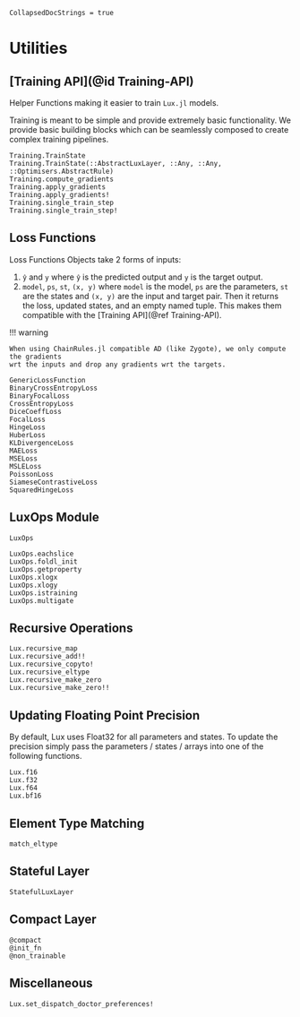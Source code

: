 ```@meta
CollapsedDocStrings = true
```

# Utilities

## [Training API](@id Training-API)

Helper Functions making it easier to train `Lux.jl` models.

Training is meant to be simple and provide extremely basic functionality. We provide
basic building blocks which can be seamlessly composed to create complex training pipelines.

```@docs
Training.TrainState
Training.TrainState(::AbstractLuxLayer, ::Any, ::Any, ::Optimisers.AbstractRule)
Training.compute_gradients
Training.apply_gradients
Training.apply_gradients!
Training.single_train_step
Training.single_train_step!
```

## Loss Functions

Loss Functions Objects take 2 forms of inputs:

  1. `ŷ` and `y` where `ŷ` is the predicted output and `y` is the target output.
  2. `model`, `ps`, `st`, `(x, y)` where `model` is the model, `ps` are the parameters,
     `st` are the states and `(x, y)` are the input and target pair. Then it returns the
     loss, updated states, and an empty named tuple. This makes them compatible with the
     [Training API](@ref Training-API).

!!! warning

    When using ChainRules.jl compatible AD (like Zygote), we only compute the gradients
    wrt the inputs and drop any gradients wrt the targets.

```@docs
GenericLossFunction
BinaryCrossEntropyLoss
BinaryFocalLoss
CrossEntropyLoss
DiceCoeffLoss
FocalLoss
HingeLoss
HuberLoss
KLDivergenceLoss
MAELoss
MSELoss
MSLELoss
PoissonLoss
SiameseContrastiveLoss
SquaredHingeLoss
```

## LuxOps Module

```@docs
LuxOps
```

```@docs
LuxOps.eachslice
LuxOps.foldl_init
LuxOps.getproperty
LuxOps.xlogx
LuxOps.xlogy
LuxOps.istraining
LuxOps.multigate
```

## Recursive Operations

```@docs
Lux.recursive_map
Lux.recursive_add!!
Lux.recursive_copyto!
Lux.recursive_eltype
Lux.recursive_make_zero
Lux.recursive_make_zero!!
```

## Updating Floating Point Precision

By default, Lux uses Float32 for all parameters and states. To update the precision
simply pass the parameters / states / arrays into one of the following functions.

```@docs
Lux.f16
Lux.f32
Lux.f64
Lux.bf16
```

## Element Type Matching

```@docs
match_eltype
```

## Stateful Layer

```@docs
StatefulLuxLayer
```

## Compact Layer

```@docs
@compact
@init_fn
@non_trainable
```

## Miscellaneous

```@docs
Lux.set_dispatch_doctor_preferences!
```
